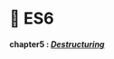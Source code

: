 # 🎯 ES6
#### chapter5 : [*Destructuring*](https://github.com/gay0ung/JS_study/blob/master/ES6/theory/05.DESTRUCTURING.md)


